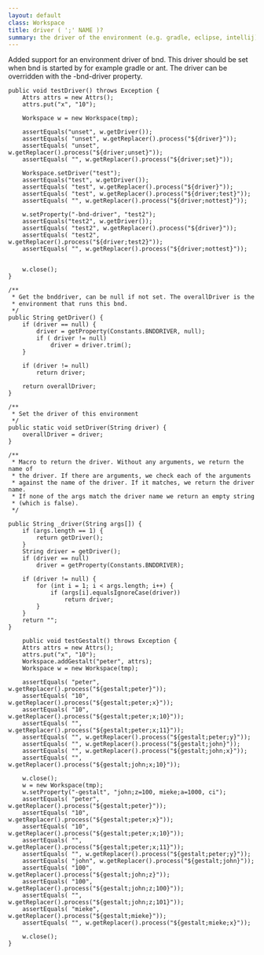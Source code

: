 ```yaml
---
layout: default
class: Workspace
title: driver ( ';' NAME )?
summary: the driver of the environment (e.g. gradle, eclipse, intellij)
---
```


Added support for an environment driver of bnd. This driver should be set when bnd is started by for example gradle or ant. The driver can be overridden with the -bnd-driver property.
	
	public void testDriver() throws Exception {
		Attrs attrs = new Attrs();
		attrs.put("x", "10");

		Workspace w = new Workspace(tmp);
		
		assertEquals("unset", w.getDriver());
		assertEquals( "unset", w.getReplacer().process("${driver}"));
		assertEquals( "unset", w.getReplacer().process("${driver;unset}"));
		assertEquals( "", w.getReplacer().process("${driver;set}"));
		
		Workspace.setDriver("test");
		assertEquals("test", w.getDriver());
		assertEquals( "test", w.getReplacer().process("${driver}"));
		assertEquals( "test", w.getReplacer().process("${driver;test}"));
		assertEquals( "", w.getReplacer().process("${driver;nottest}"));

		w.setProperty("-bnd-driver", "test2");
		assertEquals("test2", w.getDriver());
		assertEquals( "test2", w.getReplacer().process("${driver}"));
		assertEquals( "test2", w.getReplacer().process("${driver;test2}"));
		assertEquals( "", w.getReplacer().process("${driver;nottest}"));
		
		
		w.close();
	}
	
	/**
	 * Get the bnddriver, can be null if not set. The overallDriver is the
	 * environment that runs this bnd.
	 */
	public String getDriver() {
		if (driver == null) {
			driver = getProperty(Constants.BNDDRIVER, null);
			if ( driver != null)
				driver = driver.trim();
		}

		if (driver != null)
			return driver;
		
		return overallDriver;
	}

	/**
	 * Set the driver of this environment
	 */
	public static void setDriver(String driver) {
		overallDriver = driver;
	}

	/**
	 * Macro to return the driver. Without any arguments, we return the name of
	 * the driver. If there are arguments, we check each of the arguments
	 * against the name of the driver. If it matches, we return the driver name.
	 * If none of the args match the driver name we return an empty string
	 * (which is false).
	 */

	public String _driver(String args[]) {
		if (args.length == 1) {
			return getDriver();
		}
		String driver = getDriver();
		if (driver == null)
			driver = getProperty(Constants.BNDDRIVER);

		if (driver != null) {
			for (int i = 1; i < args.length; i++) {
				if (args[i].equalsIgnoreCase(driver))
					return driver;
			}
		}
		return "";
	}

		public void testGestalt() throws Exception {
		Attrs attrs = new Attrs();
		attrs.put("x", "10");
		Workspace.addGestalt("peter", attrs);
		Workspace w = new Workspace(tmp);
		
		assertEquals( "peter", w.getReplacer().process("${gestalt;peter}"));
		assertEquals( "10", w.getReplacer().process("${gestalt;peter;x}"));
		assertEquals( "10", w.getReplacer().process("${gestalt;peter;x;10}"));
		assertEquals( "", w.getReplacer().process("${gestalt;peter;x;11}"));
		assertEquals( "", w.getReplacer().process("${gestalt;peter;y}"));
		assertEquals( "", w.getReplacer().process("${gestalt;john}"));
		assertEquals( "", w.getReplacer().process("${gestalt;john;x}"));
		assertEquals( "", w.getReplacer().process("${gestalt;john;x;10}"));
		
		w.close();
		w = new Workspace(tmp);
		w.setProperty("-gestalt", "john;z=100, mieke;a=1000, ci");
		assertEquals( "peter", w.getReplacer().process("${gestalt;peter}"));
		assertEquals( "10", w.getReplacer().process("${gestalt;peter;x}"));
		assertEquals( "10", w.getReplacer().process("${gestalt;peter;x;10}"));
		assertEquals( "", w.getReplacer().process("${gestalt;peter;x;11}"));
		assertEquals( "", w.getReplacer().process("${gestalt;peter;y}"));
		assertEquals( "john", w.getReplacer().process("${gestalt;john}"));
		assertEquals( "100", w.getReplacer().process("${gestalt;john;z}"));
		assertEquals( "100", w.getReplacer().process("${gestalt;john;z;100}"));
		assertEquals( "", w.getReplacer().process("${gestalt;john;z;101}"));
		assertEquals( "mieke", w.getReplacer().process("${gestalt;mieke}"));
		assertEquals( "", w.getReplacer().process("${gestalt;mieke;x}"));
		
		w.close();
	}
	
